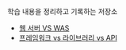 학습 내용을 정리하고 기록하는 저장소

- [웹 서버 VS WAS](https://github.com/Frankle97/dev-logs/blob/main/%EC%9B%B9%EC%84%9C%EB%B2%84%20VS%20WAS.md)
- [프레임워크 vs 라이브러리 vs API](https://github.com/Frankle97/dev-logs/blob/main/%ED%94%84%EB%A0%88%EC%9E%84%EC%9B%8C%ED%81%AC%20vs%20%EB%9D%BC%EC%9D%B4%EB%B8%8C%EB%9F%AC%EB%A6%AC%20vs%20API.md)

